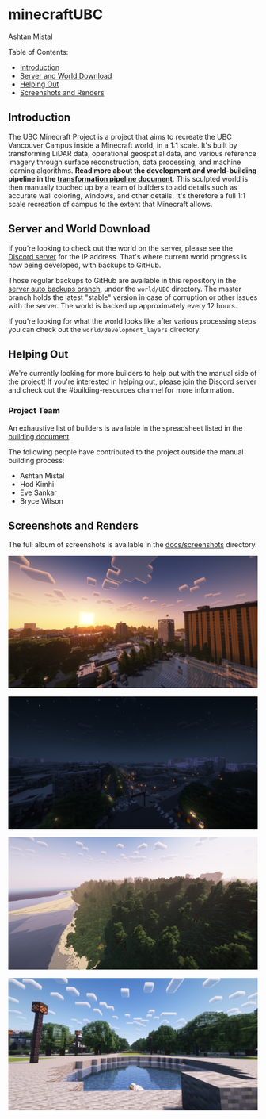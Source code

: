 # minecraftUBC
Ashtan Mistal

Table of Contents:
- [Introduction](#introduction)
- [Server and World Download](#server-and-world-download)
- [Helping Out](#helping-out)
- [Screenshots and Renders](#screenshots-and-renders)

## Introduction

The UBC Minecraft Project is a project that aims to recreate the UBC Vancouver Campus inside a Minecraft world, in a 1:1 scale. It's built by transforming LiDAR data, operational geospatial data, and various reference imagery through surface reconstruction, data processing, and machine learning algorithms. **Read more about the development and world-building pipeline in the [transformation pipeline document](docs/transformation_pipeline.md)**. This sculpted world is then manually touched up by a team of builders to add details such as accurate wall coloring, windows, and other details. It's therefore a full 1:1 scale recreation of campus to the extent that Minecraft allows.


## Server and World Download

If you're looking to check out the world on the server, please see the [Discord server](https://discord.gg/FqbDJNPgDu) for the IP address. That's where current world progress is now being developed, with backups to GitHub.

Those regular backups to GitHub are available in this repository in the [server auto backups branch](https://github.com/ashtanmistal/minecraftUBC/tree/server-auto-backups), under the `world/UBC` directory. The master branch holds the latest "stable" version in case of corruption or other issues with the server. The world is backed up approximately every 12 hours. 

If you're looking for what the world looks like after various processing steps you can check out the `world/development_layers` directory.


## Helping Out

We're currently looking for more builders to help out with the manual side of the project! If you're interested in helping out, please join the [Discord server](https://discord.gg/FqbDJNPgDu) and check out the #building-resources channel for more information.

### Project Team

An exhaustive list of builders is available in the spreadsheet listed in the [building document](docs/building.md).

The following people have contributed to the project outside the manual building process:
- Ashtan Mistal
- Hod Kimhi
- Eve Sankar
- Bryce Wilson


## Screenshots and Renders

The full album of screenshots is available in the [docs/screenshots](docs/screenshots) directory.

![2023-07-15_12.58.24.png](docs/screenshots/2023-07-15_12.58.24.png)

![2023-07-15_13.17.35.png](docs/screenshots/2023-07-15_13.17.35.png)

![2023-07-15_14.06.13.png](docs/screenshots/2023-07-15_14.06.13.png)

![2023-07-15_14.32.38.png](docs/screenshots/2023-07-15_14.32.38.png)